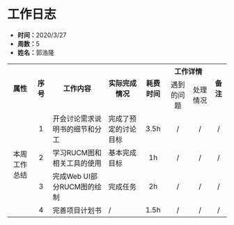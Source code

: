 <h1>工作日志</h1>
<ul>
  <li><strong>时间：</strong>2020/3/27</li>
  <li><strong>周数：</strong>5</li>
  <li><strong>姓名：</strong>郭浩隆</li>
</ul>
<table style="text-align:center">
  <tr>
    <th rowspan="2">属性</th>
    <th rowspan="2">序号</th>
    <th rowspan="2">工作内容</th>
    <th rowspan="2">实际完成情况</th>
    <th rowspan="2">耗费时间</th>
    <th colspan="2">工作详情</th>
    <th rowspan="2">备注</th>
  </tr>
  <tr>
    <td>遇到的问题</td>
    <td>处理情况</td>
  </tr>
  <tr>
    <td rowspan="4">本周工作总结</td>
    <td>1</td>
    <td style="text-align:left">开会讨论需求说明书的细节和分工</td>
    <td style="text-align:left">完成了预定的讨论目标</td>
    <td>3.5h</td>
    <td>/</td>
    <td>/</td>
    <td>/</td>
  </tr>
  <tr>
    <td>2</td>
    <td style="text-align:left">学习RUCM图和相关工具的使用</td>
    <td style="text-align:left">基本完成目标</td>
    <td>1h</td>
    <td>/</td>
    <td>/</td>
    <td>/</td>
  </tr>
  <tr>
    <td>3</td>
    <td style="text-align:left">完成Web UI部分RUCM图的绘制</td>
    <td style="text-align:left">完成任务</td>
    <td>2h</td>
    <td>/</td>
    <td>/</td>
    <td>/</td>
  </tr>
  <tr>
    <td>4</td>
    <td style="text-align:left">完善项目计划书</td>
    <td style="text-align:left">/</td>
    <td>1.5h</td>
    <td>/</td>
    <td>/</td>
    <td>/</td>
  </tr>
</table>

